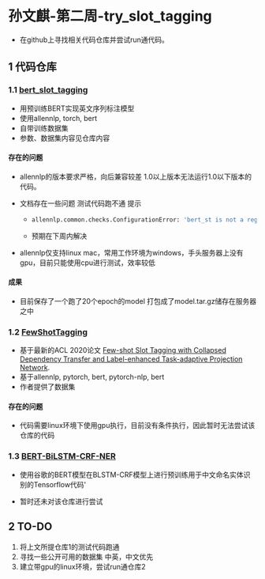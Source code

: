 # 孙文麒-第二周-try_slot_tagging

* 在github上寻找相关代码仓库并尝试run通代码。

## 1 代码仓库

### 1.1 [bert_slot_tagging](https://github.com/yym6472/bert_slot_tagging)

* 用预训练BERT实现英文序列标注模型
* 使用allennlp, torch, bert
* 自带训练数据集
* 参数、数据集内容见仓库内容

#### 存在的问题

* allennlp的版本要求严格，向后兼容较差 1.0以上版本无法运行1.0以下版本的代码。

* 文档存在一些问题 测试代码跑不通 提示

  * ```sh
    allennlp.common.checks.ConfigurationError: 'bert_st is not a registered name for Predictor. You probably need to use the --include-package flag to load your custom code. Alternatively, you can specify your choices using fully-qualified paths, e.g. {"model": "my_module.models.MyModel"} in which case they will be automatically imported correctly.'
    ```

  * 预期在下周内解决

* allennlp仅支持linux mac，常用工作环境为windows，手头服务器上没有gpu，目前只能使用cpu进行测试，效率较低

#### 成果

* 目前保存了一个跑了20个epoch的model 打包成了model.tar.gz储存在服务器之中



### 1.2 [FewShotTagging](https://github.com/AtmaHou/FewShotTagging)

* 基于最新的ACL 2020论文 [Few-shot Slot Tagging with Collapsed Dependency Transfer and Label-enhanced Task-adaptive Projection Network](https://atmahou.github.io/attachments/atma's_acl2020_FewShot.pdf).
* 基于allennlp, pytorch, bert, pytorch-nlp, bert
* 作者提供了数据集

#### 存在的问题

* 代码需要linux环境下使用gpu执行，目前没有条件执行，因此暂时无法尝试该仓库的代码

### 1.3 [BERT-BiLSTM-CRF-NER](https://github.com/macanv/BERT-BiLSTM-CRF-NER)

* 使用谷歌的BERT模型在BLSTM-CRF模型上进行预训练用于中文命名实体识别的Tensorflow代码'

* 暂时还未对该仓库进行尝试



## 2 TO-DO

1. 将上文所提仓库1的测试代码跑通
2. 寻找一些公开可用的数据集 中英，中文优先
3. 建立带gpu的linux环境，尝试run通仓库2


